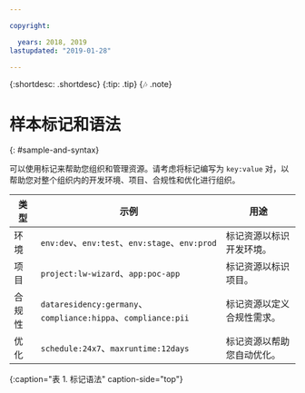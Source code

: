 ```yaml
---

copyright:

  years: 2018, 2019
lastupdated: "2019-01-28"

---
```


{:shortdesc: .shortdesc}
{:tip: .tip}
{:notes: .note}


# 样本标记和语法
{: #sample-and-syntax}

可以使用标记来帮助您组织和管理资源。请考虑将标记编写为 `key:value` 对，以帮助您对整个组织内的开发环境、项目、合规性和优化进行组织。

|类型|示例|用途|
|------|----------|---------|
|环境|`env:dev`、`env:test`、`env:stage`、`env:prod`|标记资源以标识开发环境。|
|项目|`project:lw-wizard`、`app:poc-app`|标记资源以标识项目。|
|合规性|`dataresidency:germany`、`compliance:hippa`、`compliance:pii`|标记资源以定义合规性需求。|
|优化|`schedule:24x7`、`maxruntime:12days`|标记资源以帮助您自动优化。|
{:caption="表 1. 标记语法" caption-side="top"}
